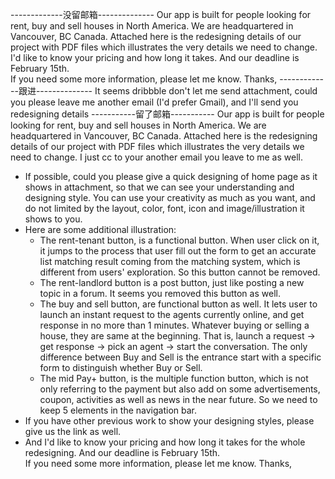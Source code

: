 -------------没留邮箱--------------
Our app is built for people looking for rent, buy and sell houses in North America. We are headquartered in Vancouver, BC Canada.
Attached here is the redesigning details of our project with PDF files which illustrates the very details we need to change.
I'd like to know your pricing and how long it takes. And our deadline is February 15th.  
If you need some more information, please let me know.
Thanks,
-------------跟进--------------
It seems dribbble don't let me send attachment, could you please leave me another email (I'd prefer Gmail), and I'll send you redesigning details
-----------留了邮箱-----------
Our app is built for people looking for rent, buy and sell houses in North America. We are headquartered in Vancouver, BC Canada.
Attached here is the redesigning details of our project with PDF files which illustrates the very details we need to change.
I just cc to your another email you leave to me as well.
- If possible, could you please give a quick designing of home page as it shows in attachment, so that we can see your understanding and designing style. You can use your creativity as much as you want, and do not limited by the layout, color, font, icon and image/illustration it shows to you. 
- Here are some additional illustration:
  - The rent-tenant button, is a functional button. When user click on it, it jumps to the process that user fill out the form to get an accurate list matching result coming from the matching system, which is different from users' exploration. So this button cannot be removed.
  - The rent-landlord button is a post button, just like posting a new topic in a forum. It seems you removed this button as well.
  - The buy and sell button, are functional button as well. It lets user to launch an instant request to the agents currently online, and get response in no more than 1 minutes. Whatever buying or selling a house, they are same at the beginning. That is, launch a request -> get response -> pick an agent -> start the conversation. The only difference between Buy and Sell is the entrance start with a specific form to distinguish whether Buy or Sell.
  - The mid Pay+ button, is the multiple function button, which is not only referring to the payment but also add on some advertisements, coupon, activities as well as news in the near future. So we need to keep 5 elements in the navigation bar.
- If you have other previous work to show your designing styles, please give us the link as well.
- And I'd like to know your pricing and how long it takes for the whole redesigning. And our deadline is February 15th.  
If you need some more information, please let me know.
Thanks,
